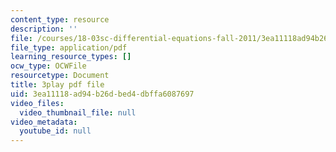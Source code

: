 ```yaml
---
content_type: resource
description: ''
file: /courses/18-03sc-differential-equations-fall-2011/3ea11118ad94b26dbed4dbffa6087697_xJz3NZap1lw.pdf
file_type: application/pdf
learning_resource_types: []
ocw_type: OCWFile
resourcetype: Document
title: 3play pdf file
uid: 3ea11118-ad94-b26d-bed4-dbffa6087697
video_files:
  video_thumbnail_file: null
video_metadata:
  youtube_id: null
---
```

